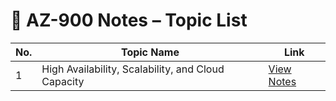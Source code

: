 # 📘 AZ-900 Notes – Topic List

| No. | Topic Name                                                        | Link                                                                                                                        |
|-----|-------------------------------------------------------------------|-----------------------------------------------------------------------------------------------------------------------------|
| 1   | High Availability, Scalability, and Cloud Capacity                | [View Notes](https://github.com/Rudraksh121a/az-900-notes/blob/main/Notes/01-High%20Availability,%20Scalability,%20and%20Cloud%20Capacity/High%20Availability,%20Scalability,%20and%20Cloud%20Capacity.md) |
